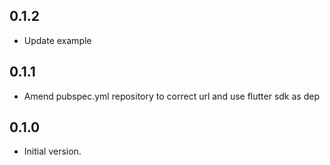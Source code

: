 ## 0.1.2

- Update example

## 0.1.1

- Amend pubspec.yml repository to correct url and use flutter sdk as dep

## 0.1.0

- Initial version.
